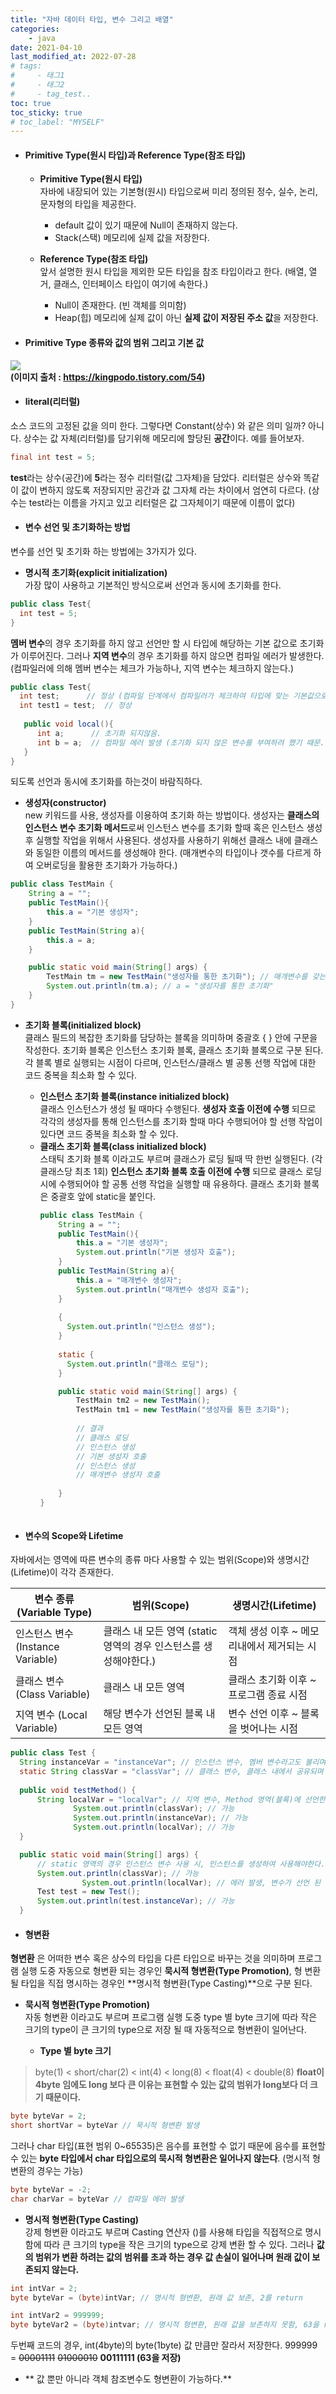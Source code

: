 ```yaml
---
title: "자바 데이터 타입, 변수 그리고 배열"
categories: 
    - java
date: 2021-04-10
last_modified_at: 2022-07-28
# tags:
#     - 태그1
#     - 태그2
#     - tag_test..
toc: true
toc_sticky: true
# toc_label: "MYSELF"
---
```

- #### **Primitive Type(원시 타입)과 Reference Type(참조 타입)**
  - **Primitive Type(원시 타입)**<br/>
  자바에 내장되어 있는 기본형(원시) 타입으로써 미리 정의된 정수, 실수, 논리, 문자형의 타입을  제공한다. 
    - default 값이 있기 때문에 Null이 존재하지 않는다.
    - Stack(스택) 메모리에 실제 값을 저장한다.
  
  - **Reference Type(참조 타입)**<br/>
  앞서 설명한 원시 타입을 제외한 모든 타입을 참조 타입이라고 한다. (배열, 열거, 클래스, 인터페이스 타입이 여기에 속한다.)
    - Null이 존재한다. (빈 객체를 의미함)
    - Heap(힙) 메모리에 실제 값이 아닌 **실제 값이 저장된 주소 값**을 저장한다.
  
- #### **Primitive Type 종류와 값의 범위 그리고 기본 값**
![](https://images.velog.io/images/ckr3453/post/5ee1b95a-303a-4730-969d-ed7428c4b949/image.png)<br/>**(이미지 출처 : https://kingpodo.tistory.com/54)**
- #### **literal(리터럴)**
소스 코드의 고정된 값을 의미 한다. 그렇다면 Constant(상수) 와 같은 의미 일까? 아니다. 상수는 값 자체(리터럴)를 담기위해 메모리에 할당된 **공간**이다. 예를 들어보자.
  ```java
  final int test = 5;
  ```
  **test**라는 상수(공간)에 **5**라는 정수 리터럴(값 그자체)을 담았다. 
  리터럴은 상수와 똑같이 값이 변하지 않도록 저장되지만 공간과 값 그자체 라는 차이에서 엄연히 다르다. (상수는 test라는 이름을 가지고 있고 리터럴은 값 그자체이기 때문에 이름이 없다)
- #### **변수 선언 및 초기화하는 방법**
변수를 선언 및 초기화 하는 방법에는 3가지가 있다.
  - **명시적 초기화(explicit initialization)**<br/>
  가장 많이 사용하고 기본적인 방식으로써 선언과 동시에 초기화를 한다.
  ```java
  public class Test{
  	int test = 5;
  }
  ```
  **멤버 변수**의 경우 초기화를 하지 않고 선언만 할 시 타입에 해당하는 기본 값으로 초기화가 이루어진다. 그러나 **지역 변수**의 경우 초기화를 하지 않으면 컴파일 에러가 발생한다.
  (컴파일러에 의해 멤버 변수는 체크가 가능하나, 지역 변수는 체크하지 않는다.)
  ```java
  public class Test{
  	int test;	   // 정상 (컴파일 단계에서 컴파일러가 체크하여 타입에 맞는 기본값으로 부여함.)
  	int test1 = test;  // 정상
     
     public void local(){
     	int a;		// 초기화 되지않음.
     	int b = a;	// 컴파일 에러 발생 (초기화 되지 않은 변수를 부여하려 했기 때문.)
     }
  }
  ```
  되도록 선언과 동시에 초기화를 하는것이 바람직하다.
  - **생성자(constructor)**<br/>
  new 키워드를 사용, 생성자를 이용하여 초기화 하는 방법이다. 생성자는 **클래스의 인스턴스 변수 초기화 메서드**로써 인스턴스 변수를 초기화 할때 혹은 인스턴스 생성 후 실행할 작업을 위해서 사용된다. 생성자를 사용하기 위해선 클래스 내에 클래스와 동일한 이름의 메서드를 생성해야 한다. (매개변수의 타입이나 갯수를 다르게 하여 오버로딩을 활용한 초기화가 가능하다.)
  ```java
  public class TestMain {
      String a = "";
      public TestMain(){
          this.a = "기본 생성자";
      }
      public TestMain(String a){
          this.a = a;
      }

      public static void main(String[] args) {
          TestMain tm = new TestMain("생성자를 통한 초기화"); // 매개변수를 갖는 생성자 호출
          System.out.println(tm.a);	// a = "생성자를 통한 초기화"
      }
  }
 ```
  - **초기화 블록(initialized block)**<br/>
  클래스 필드의 복잡한 초기화를 담당하는 블록을 의미하며 중괄호 { } 안에 구문을 작성한다. 초기화 블록은 인스턴스 초기화 블록, 클래스 초기화 블록으로 구분 된다. 각 블록 별로 실행되는 시점이 다르며, 인스턴스/클래스 별 공통 선행 작업에 대한 코드 중복을 최소화 할 수 있다.
  
    - **인스턴스 초기화 블록(instance initialized block)**<br/>
    클래스 인스턴스가 생성 될 때마다 수행된다. **생성자 호출 이전에 수행** 되므로 각각의 생성자를 통해 인스턴스를 초기화 할때 마다 수행되어야 할 선행 작업이 있다면 코드 중복을 최소화 할 수 있다.
    - **클래스 초기화 블록(class initialized block)**<br/>
    스태틱 초기화 블록 이라고도 부르며 클래스가 로딩 될때 딱 한번 실행된다. (각 클래스당 최초 1회) **인스턴스 초기화 블록 호출 이전에 수행** 되므로 클래스 로딩 시에 수행되어야 할 공통 선행 작업을 실행할 때 유용하다. 클래스 초기화 블록은 중괄호 앞에 static을 붙인다.
      ```java
      public class TestMain {
          String a = "";
          public TestMain(){
              this.a = "기본 생성자";
              System.out.println("기본 생성자 호출");
          }
          public TestMain(String a){
              this.a = "매개변수 생성자";
              System.out.println("매개변수 생성자 호출");
          }
          
          {
          	System.out.println("인스턴스 생성");
          }
          
          static {
          	System.out.println("클래스 로딩");
          }

          public static void main(String[] args) {
              TestMain tm2 = new TestMain();
              TestMain tm1 = new TestMain("생성자를 통한 초기화"); 
              
              // 결과
              // 클래스 로딩
              // 인스턴스 생성
              // 기본 생성자 호출
              // 인스턴스 생성
              // 매개변수 생성자 호출
              
          }
      }
     ```
- #### **변수의 Scope와 Lifetime**<br/>
자바에서는 영역에 따른 변수의 종류 마다 사용할 수 있는 범위(Scope)와 생명시간(Lifetime)이 각각 존재한다.

  |**변수 종류(Variable Type)**|**범위(Scope)**|**생명시간(Lifetime)**|
  |---|---|---|
  |인스턴스 변수 (Instance Variable)|클래스 내 모든 영역 (static 영역의 경우 인스턴스를 생성해야한다.)|객체 생성 이후 ~ 메모리내에서 제거되는 시점|
  |클래스 변수 (Class Variable)|클래스 내 모든 영역|클래스 초기화 이후 ~ 프로그램 종료 시점|
  |지역 변수 (Local Variable)|해당 변수가 선언된 블록 내 모든 영역|변수 선언 이후 ~ 블록을 벗어나는 시점|

  ```java
  public class Test {
  	String instanceVar = "instanceVar"; // 인스턴스 변수, 멤버 변수라고도 불리며 클래스 내 모든 영역에서 사용 가능 하다. 그러나 static 영역의 경우, 인스턴스를 생성해야 사용 가능하다. (Instance Variable)
  	static String classVar = "classVar"; // 클래스 변수, 클래스 내에서 공유되며 어떤 곳이든 사용 가능하다. (Class Variable)
  	
  	public void testMethod() {
  		String localVar = "localVar"; // 지역 변수, Method 영역(블록)에 선언한 변수(Local Variable)
        		System.out.println(classVar); // 가능
          		System.out.println(instanceVar); // 가능
          		System.out.println(localVar); // 가능
  	}
  
  	public static void main(String[] args) {
  		// static 영역의 경우 인스턴스 변수 사용 시, 인스턴스를 생성하여 사용해야한다.
  		System.out.println(classVar); // 가능
                  System.out.println(localVar); // 에러 발생, 변수가 선언 된 영역을 벗어남.
		Test test = new Test();
		System.out.println(test.instanceVar); // 가능
	}
  ```
- #### **형변환**<br/>
**형변환** 은 어떠한 변수 혹은 상수의 타입을 다른 타입으로 바꾸는 것을 의미하며 프로그램 실행 도중 자동으로 형변환 되는 경우인 **묵시적 형변환(Type Promotion)**, 형 변환될 타입을 직접 명시하는 경우인 **명시적 형변환(Type Casting)**으로 구분 된다.
  - **묵시적 형변환(Type Promotion)**<br/>
  자동 형변환 이라고도 부르며 프로그램 실행 도중 type 별 byte 크기에 따라 작은 크기의 type이 큰 크기의 type으로 저장 될 때 자동적으로 형변환이 일어난다.
  
    - **Type 별 byte 크기**
  >byte(1) < short/char(2) < int(4) < long(8) < float(4) < double(8)
  **float이 4byte 임에도 long 보다 큰 이유는 표현할 수 있는 값의 범위가 long보다 더 크기 때문이다.**
  
  ```java
  byte byteVar = 2;
  short shortVar = byteVar // 묵시적 형변환 발생
  ```
  그러나 char 타입(표현 범위 0~65535)은 음수를 표현할 수 없기 때문에 음수를 표현할 수 있는 **byte 타입에서 char 타입으로의 묵시적 형변환은 일어나지 않는다**. (명시적 형변환의 경우는 가능)
  
  ```java
  byte byteVar = -2;
  char charVar = byteVar // 컴파일 에러 발생
  ```
  - **명시적 형변환(Type Casting)**<br/>
  강제 형변환 이라고도 부르며 Casting 연산자 ()를 사용해 타입을 직접적으로 명시함에 따라 큰 크기의 type을 작은 크기의 type으로 강제 변환 할 수 있다. 그러나 **값의 범위가 변환 하려는 값의 범위를 초과 하는 경우 값 손실이 일어나며 원래 값이 보존되지 않는다.**
  ```java
  int intVar = 2;
  byte byteVar = (byte)intVar; // 명시적 형변환, 원래 값 보존, 2를 return
  
  int intVar2 = 999999;
  byte byteVar2 = (byte)intvar; // 명시적 형변환, 원래 값을 보존하지 못함, 63을 return
  ```
  두번째 코드의 경우, int(4byte)의 byte(1byte) 값 만큼만 잘라서 저장한다.
  999999 = ~~00001111~~ ~~01000010~~ **00111111 (63을 저장)**
  
  - ** 값 뿐만 아니라 객체 참조변수도 형변환이 가능하다.**